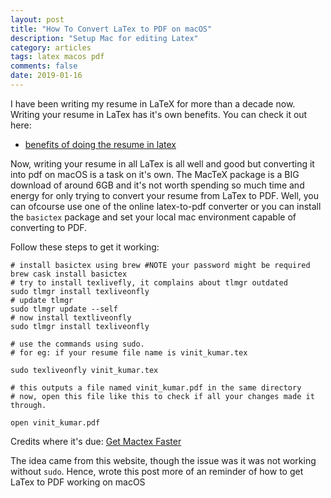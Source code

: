 ```yaml
---
layout: post
title: "How To Convert LaTex to PDF on macOS"
description: "Setup Mac for editing Latex"
category: articles
tags: latex macos pdf
comments: false
date: 2019-01-16
---
```


I have been writing my resume in LaTeX for more than a decade now. Writing your resume in LaTex has it's own benefits.
You can check it out here:

- [benefits of doing the resume in latex](https://tex.stackexchange.com/questions/11955/what-are-the-benefits-of-writing-resumes-in-tex-latex)

Now, writing your resume in all LaTex is all well and good but converting it into pdf on macOS is a task on it's own. The MacTeX package is a BIG download of around 6GB and it's not worth spending so much time and energy for only trying to convert your resume from LaTex to PDF. Well, you can ofcourse use one of the online latex-to-pdf converter or you can install the `basictex` package and set your local mac environment capable of converting to PDF.


Follow these steps to get it working:

```
# install basictex using brew #NOTE your password might be required
brew cask install basictex
# try to install texlivefly, it complains about tlmgr outdated
sudo tlmgr install texliveonfly
# update tlmgr
sudo tlmgr update --self
# now install textliveonfly
sudo tlmgr install texliveonfly

# use the commands using sudo.
# for eg: if your resume file name is vinit_kumar.tex

sudo texliveonfly vinit_kumar.tex

# this outputs a file named vinit_kumar.pdf in the same directory
# now, open this file like this to check if all your changes made it through.

open vinit_kumar.pdf
```

Credits where it's due: [Get Mactex Faster](https://www.apptic.me/blog/get-mactex-faster-easily-using-basictex.php)

The idea came from this website, though the issue was it was not working without `sudo`. Hence, wrote this post more of an reminder of how to get LaTex to PDF working on macOS
